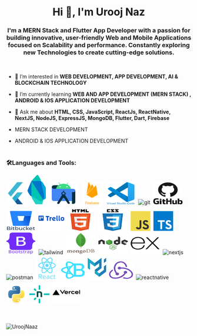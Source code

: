 <h1 align="center">Hi 👋, I'm Urooj Naz</h1>
<h3 align="center">I'm a MERN Stack and Flutter App Developer with a passion for building innovative, user-friendly Web and Mobile Applications focused on Scalability and performance. Constantly exploring new Technologies to create cutting-edge solutions.</h3> <br> 

  
- 👀 I’m interested in **WEB DEVELOPMENT, APP DEVELOPMENT, AI & BLOCKCHAIN TECHNOLOGY**
  
- 🌱 I’m currently learning **WEB AND APP DEVELOPMENT (MERN STACK) , ANDROID & IOS APPLICATION DEVELOPMENT**

- 💬 Ask me about **HTML, CSS, JavaScript, ReactJs, ReactNative, NextJS, NodeJS, ExpressJS, MongoDB, Flutter, Dart, Firebase** 

- MERN STACK DEVELOPMENT

- ANDROID & IOS APPLICATION DEVELOPMENT <br> <br>

<!-- 
<h3 align="left">Connect with me:</h3>
<p align="left">
<a href="https://www.linkedin.com/in/uroojnaz20/" target="blank"><img align="center" src="https://raw.githubusercontent.com/rahuldkjain/github-profile-readme-generator/master/src/images/icons/Social/linked-in-alt.svg" alt="UroojNaaz" height="30" width="40" /></a> <br> <br>
-->

### :hammer_and_wrench:Languages and Tools: 
<div id="icons" align="left">
<img src="https://github.com/devicons/devicon/blob/master/icons/flutter/flutter-original.svg" title="Flutter" alt="Flutter" width="50" height="60"/>&nbsp;
<img src="https://github.com/devicons/devicon/blob/master/icons/dart/dart-original.svg " title="DART" alt="DART" width="50" height="80"/>&nbsp;  
<img src="https://github.com/devicons/devicon/blob/master/icons/androidstudio/androidstudio-original.svg" alt="Firebase" width="80" height="60"/>&nbsp;
<img src="https://github.com/devicons/devicon/blob/master/icons/firebase/firebase-plain-wordmark.svg" title="Firebase" alt="Firebase" width="60" height="60"/>&nbsp;
<img src="https://github.com/devicons/devicon/blob/master/icons/vscode/vscode-original-wordmark.svg" alt="vscode" width="80" height="60"/>&nbsp;
<img src="https://www.vectorlogo.zone/logos/git-scm/git-scm-icon.svg" alt="git" width="80" height="60"/>&nbsp;
<img src="https://github.com/devicons/devicon/blob/master/icons/github/github-original-wordmark.svg" alt="github" width="80" height="60"/>&nbsp;
<img src="https://github.com/devicons/devicon/blob/master/icons/bitbucket/bitbucket-original-wordmark.svg" alt="bitbucket" width="80" height="60"/>&nbsp;
<img src="https://raw.githubusercontent.com/devicons/devicon/master/icons/trello/trello-plain-wordmark.svg" alt="trello" width="70" height="70"/>
<img src="https://raw.githubusercontent.com/devicons/devicon/master/icons/html5/html5-original-wordmark.svg" alt="html5" width="80" height="60"/>&nbsp;
<img src="https://raw.githubusercontent.com/devicons/devicon/master/icons/css3/css3-original-wordmark.svg" alt="css3" width="80" height="60"/>&nbsp;
<img src="https://raw.githubusercontent.com/devicons/devicon/master/icons/javascript/javascript-original.svg" alt="javascript" width="55" height="55"/>&nbsp;
<img src="https://raw.githubusercontent.com/devicons/devicon/master/icons/typescript/typescript-original.svg" alt="typescript" width="55" height="55"/>
<img src="https://raw.githubusercontent.com/devicons/devicon/master/icons/bootstrap/bootstrap-plain-wordmark.svg" alt="bootstrap" width="80" height="60"/>&nbsp;
<img src="https://www.vectorlogo.zone/logos/tailwindcss/tailwindcss-icon.svg" alt="tailwind" width="55" height="50"/>&nbsp;
<img src="https://raw.githubusercontent.com/devicons/devicon/master/icons/mongodb/mongodb-original-wordmark.svg" alt="mongodb" width="80" height="60"/>&nbsp;
<img src="https://raw.githubusercontent.com/devicons/devicon/master/icons/nodejs/nodejs-original-wordmark.svg" alt="nodejs" width="80" height="60"/>&nbsp;
<img src="https://raw.githubusercontent.com/devicons/devicon/master/icons/express/express-original.svg" alt="express" width="80" height="60"/>&nbsp;
<img src="https://cdn.worldvectorlogo.com/logos/nextjs-2.svg" alt="nextjs" width="80" height="60"/>&nbsp;
<img src="https://www.vectorlogo.zone/logos/getpostman/getpostman-icon.svg" alt="postman" width="55" height="50"/>&nbsp;
<img src="https://raw.githubusercontent.com/devicons/devicon/master/icons/react/react-original-wordmark.svg" alt="react" width="60" height="60"/>&nbsp;
<img src="https://raw.githubusercontent.com/devicons/devicon/master/icons/reactbootstrap/reactbootstrap-original.svg" alt="reactbootstrap" width="65" height="50"/>&nbsp;
<img src="https://raw.githubusercontent.com/devicons/devicon/master/icons/materialui/materialui-original.svg" alt="materialui" width="50" height="65"/>&nbsp;
<img src="https://raw.githubusercontent.com/devicons/devicon/master/icons/redux/redux-original.svg" alt="redux" width="65" height="50"/>&nbsp;
<img src="https://reactnative.dev/img/header_logo.svg" alt="reactnative" width="55" height="50"/>&nbsp;
<img src="https://raw.githubusercontent.com/devicons/devicon/master/icons/python/python-original.svg" alt="python" width="55" height="55"/>&nbsp;
<img src="https://raw.githubusercontent.com/devicons/devicon/master/icons/netlify/netlify-original.svg" alt="netlify" width="55" height="55"/>&nbsp;
<img src="https://raw.githubusercontent.com/devicons/devicon/master/icons/vercel/vercel-original-wordmark.svg" alt="vercel" width="75" height="65"/>
</div><br> <br>  


<p><img align="center" src="https://github-readme-stats.vercel.app/api/top-langs?username=UroojNaaz&show_icons=true&locale=en&layout=compact" alt="UroojNaaz" /></p>

